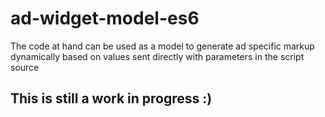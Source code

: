 # ad-widget-model-es6
The code at hand can be used as a model to generate ad specific markup dynamically based on values sent directly with parameters in the script source

## This is still a work in progress :)
